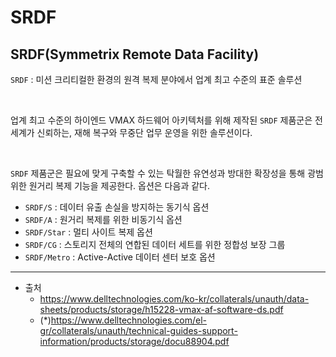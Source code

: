 
# SRDF
## SRDF(Symmetrix Remote Data Facility)
`SRDF` : 미션 크리티컬한 환경의 원격 복제 분야에서 업계 최고 수준의 표준 솔루션

<br/>

업계 최고 수준의 하이엔드 VMAX 하드웨어 아키텍처를 위해 제작된 `SRDF` 제품군은 전 세계가 신뢰하는, 재해 복구와 무중단 업무 운영을 위한 솔루션이다.

<br/>

`SRDF` 제품군은 필요에 맞게 구축할 수 있는 탁월한 유연성과 방대한 확장성을 통해 광범위한 원거리 복제 기능을 제공한다. 옵션은 다음과 같다.
* `SRDF/S` : 데이터 유출 손실을 방지하는 동기식 옵션
* `SRDF/A` : 원거리 복제를 위한 비동기식 옵션
* `SRDF/Star` : 멀티 사이트 복제 옵션
* `SRDF/CG` : 스토리지 전체의 연합된 데이터 세트를 위한 정합성 보장 그룹
* `SRDF/Metro` : Active-Active 데이터 센터 보호 옵션

---

* 출처
  * https://www.delltechnologies.com/ko-kr/collaterals/unauth/data-sheets/products/storage/h15228-vmax-af-software-ds.pdf
  * (*)https://www.delltechnologies.com/el-gr/collaterals/unauth/technical-guides-support-information/products/storage/docu88904.pdf
